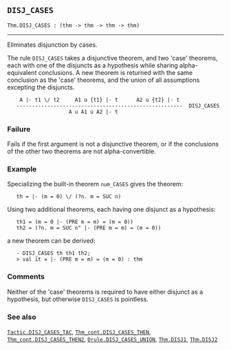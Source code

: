 ## `DISJ_CASES`

``` hol4
Thm.DISJ_CASES : (thm -> thm -> thm -> thm)
```

------------------------------------------------------------------------

Eliminates disjunction by cases.

The rule `DISJ_CASES` takes a disjunctive theorem, and two 'case'
theorems, each with one of the disjuncts as a hypothesis while sharing
alpha-equivalent conclusions. A new theorem is returned with the same
conclusion as the 'case' theorems, and the union of all assumptions
excepting the disjuncts.

``` hol4
    A |- t1 \/ t2     A1 u {t1} |- t      A2 u {t2} |- t
   ------------------------------------------------------  DISJ_CASES
                    A u A1 u A2 |- t
```

### Failure

Fails if the first argument is not a disjunctive theorem, or if the
conclusions of the other two theorems are not alpha-convertible.

### Example

Specializing the built-in theorem `num_CASES` gives the theorem:

``` hol4
   th = |- (m = 0) \/ (?n. m = SUC n)
```

Using two additional theorems, each having one disjunct as a hypothesis:

``` hol4
   th1 = (m = 0 |- (PRE m = m) = (m = 0))
   th2 = (?n. m = SUC n" |- (PRE m = m) = (m = 0))
```

a new theorem can be derived:

``` hol4
   - DISJ_CASES th th1 th2;
   > val it = |- (PRE m = m) = (m = 0) : thm
```

### Comments

Neither of the 'case' theorems is required to have either disjunct as a
hypothesis, but otherwise `DISJ_CASES` is pointless.

### See also

[`Tactic.DISJ_CASES_TAC`](#Tactic.DISJ_CASES_TAC),
[`Thm_cont.DISJ_CASES_THEN`](#Thm_cont.DISJ_CASES_THEN),
[`Thm_cont.DISJ_CASES_THEN2`](#Thm_cont.DISJ_CASES_THEN2),
[`Drule.DISJ_CASES_UNION`](#Drule.DISJ_CASES_UNION),
[`Thm.DISJ1`](#Thm.DISJ1), [`Thm.DISJ2`](#Thm.DISJ2)
